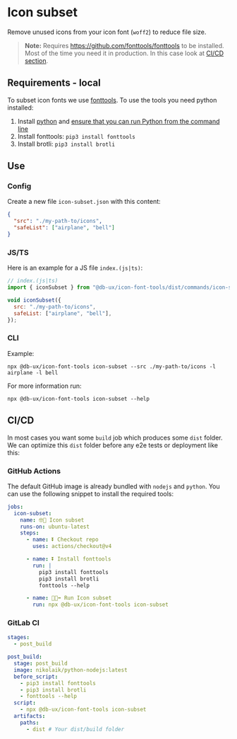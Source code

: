 # Icon subset

Remove unused icons from your icon font (`woff2`) to reduce file size.

> **Note:** Requires https://github.com/fonttools/fonttools to be installed. Most of the time you need it in production. In this case look at [CI/CD section](#cicd).

## Requirements - local

To subset icon fonts we use [fonttools](https://github.com/fonttools/fonttools). To use the tools you need python installed:

1. Install [python](https://docs.python-guide.org/starting/installation/#installation) and [ensure that you can run Python from the command line](https://packaging.python.org/en/latest/tutorials/installing-packages/#ensure-you-can-run-python-from-the-command-line)
2. Install fonttools: `pip3 install fonttools`
3. Install brotli: `pip3 install brotli`

## Use

### Config

Create a new file `icon-subset.json` with this content:

```json
{
  "src": "./my-path-to/icons",
  "safeList": ["airplane", "bell"]
}
```

### JS/TS

Here is an example for a JS file `index.(js|ts)`:

```js
// index.(js|ts)
import { iconSubset } from "@db-ux/icon-font-tools/dist/commands/icon-subset";

void iconSubset({
  src: "./my-path-to/icons",
  safeList: ["airplane", "bell"],
});
```

### CLI

Example:

```shell
npx @db-ux/icon-font-tools icon-subset --src ./my-path-to/icons -l airplane -l bell
```

For more information run:

```shell
npx @db-ux/icon-font-tools icon-subset --help
```

## CI/CD

In most cases you want some `build` job which produces some `dist` folder. We can optimize this `dist` folder before any e2e tests or deployment like this:

### GitHub Actions

The default GitHub image is already bundled with `nodejs` and `python`. You can use the following snippet to install the required tools:

```yaml
jobs:
  icon-subset:
    name: 🤓🔪 Icon subset
    runs-on: ubuntu-latest
    steps:
      - name: ⏬ Checkout repo
        uses: actions/checkout@v4

      - name: ⏬ Install fonttools
        run: |
          pip3 install fonttools
          pip3 install brotli
          fonttools --help

      - name: 🏃🏃‍➡️ Run Icon subset
        run: npx @db-ux/icon-font-tools icon-subset
```

### GitLab CI

```yaml
stages:
  - post_build

post_build:
  stage: post_build
  image: nikolaik/python-nodejs:latest
  before_script:
    - pip3 install fonttools
    - pip3 install brotli
    - fonttools --help
  script:
    - npx @db-ux/icon-font-tools icon-subset
  artifacts:
    paths:
      - dist # Your dist/build folder
```
